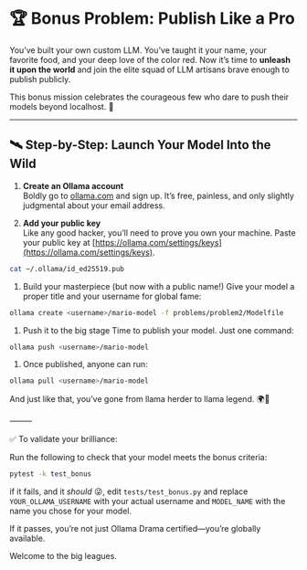 # 🏆 Bonus Problem: Publish Like a Pro

You’ve built your own custom LLM. You’ve taught it your name, your favorite food, and your deep love of the color red. Now it’s time to **unleash it upon the world** and join the elite squad of LLM artisans brave enough to publish publicly.

This bonus mission celebrates the courageous few who dare to push their models beyond localhost. 💪

---

## 🛰 Step-by-Step: Launch Your Model Into the Wild

1. **Create an Ollama account**  
   Boldly go to [ollama.com](https://ollama.com) and sign up. It’s free, painless, and only slightly judgmental about your email address.

1. **Add your public key**  
   Like any good hacker, you’ll need to prove you own your machine. Paste your public key at [https://ollama.com/settings/keys](https://ollama.com/settings/keys).  

```bash
cat ~/.ollama/id_ed25519.pub
```

1. Build your masterpiece (but now with a public name!)
Give your model a proper title and your username for global fame:

```bash
ollama create <username>/mario-model -f problems/problem2/Modelfile
```

1. Push it to the big stage
Time to publish your model. Just one command:

```bash
ollama push <username>/mario-model
```

1. Once published, anyone can run:

```bash
ollama pull <username>/mario-model
```

And just like that, you’ve gone from llama herder to llama legend. 🌍🦙

⸻

✅ To validate your brilliance:

Run the following to check that your model meets the bonus criteria:

```bash
pytest -k test_bonus
```

if it fails, and it *should* 😜, edit `tests/test_bonus.py` and replace `YOUR_OLLAMA_USERNAME` with your actual username and `MODEL_NAME` with the name you chose for your model.

If it passes, you’re not just Ollama Drama certified—you’re globally available.

Welcome to the big leagues.
